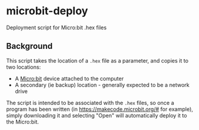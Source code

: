 # microbit-deploy
Deployment script for Micro:bit .hex files

## Background
This script takes the location of a `.hex` file as a parameter, and copies it to two locations:
  * A [Micro:bit](http://microbit.org) device attached to the computer
  * A secondary (ie backup) location - generally expected to be a network drive
  
The script is intended to be associated with the `.hex` files, so once a program has been written (in https://makecode.microbit.org/# for example), simply downloading it and selecting "Open" will automatically deploy it to the Micro:bit.
